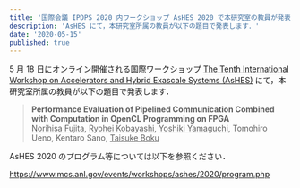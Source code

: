 ```yaml
---
title: '国際会議 IPDPS 2020 内ワークショップ AsHES 2020 で本研究室の教員が発表します'
description: 'AsHES にて，本研究室所属の教員が以下の題目で発表します．'
date: '2020-05-15'
published: true
---
```


5 月 18 日にオンライン開催される国際ワークショップ [The Tenth International Workshop on Accelerators and Hybrid Exascale Systems (AsHES)](https://www.mcs.anl.gov/events/workshops/ashes/2020/index.php) にて，本研究室所属の教員が以下の題目で発表します．

> **Performance Evaluation of Pipelined Communication Combined with Computation in OpenCL Programming on FPGA**  
<u>Norihisa Fujita</u>, <u>Ryohei Kobayashi</u>, <u>Yoshiki Yamaguchi</u>, Tomohiro Ueno, Kentaro Sano, <u>Taisuke Boku</u>

AsHES 2020 のプログラム等については以下を参照ください．

https://www.mcs.anl.gov/events/workshops/ashes/2020/program.php


